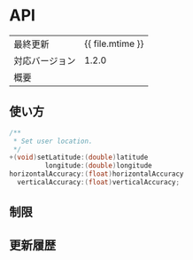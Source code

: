 # API

|                |                  |
|:---------------|:-----------------|
| 最終更新       | {{ file.mtime }} |
| 対応バージョン | 1.2.0            |
| 概要           |                  |

## 使い方

```objective-c
/**
 * Set user location.
 */
+(void)setLatitude:(double)latitude
         longitude:(double)longitude
horizontalAccuracy:(float)horizontalAccuracy
  verticalAccuracy:(float)verticalAccuracy;
```

## 制限

## 更新履歴
